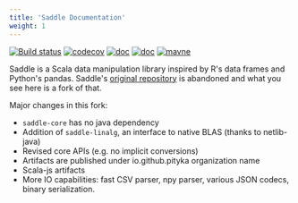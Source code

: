 ```yaml
---
title: 'Saddle Documentation'
weight: 1
---
```


[![Build status](https://github.com/pityka/saddle/workflows/CI/badge.svg)](https://github.com/pityka/saddle/actions)
[![codecov](https://codecov.io/gh/pityka/saddle/branch/master/graph/badge.svg)](https://codecov.io/gh/pityka/saddle)
[![doc](https://img.shields.io/badge/api-scaladoc-green)](https://pityka.github.io/saddle/api/org/saddle/Frame.html)
[![doc](https://img.shields.io/badge/docs-green)](https://pityka.github.io/saddle)
[![mavne](https://img.shields.io/maven-central/v/io.github.pityka/saddle-core_2.13.svg)](https://repo1.maven.org/maven2/io/github/pityka/saddle-core_2.13/)

Saddle is a Scala data manipulation library inspired by R's data frames and Python's pandas. 
Saddle's [original repository](https://github.com/saddle/saddle) is abandoned and what you see here 
is a fork of that. 

Major changes in this fork:

- `saddle-core` has no java dependency
- Addition of `saddle-linalg`, an interface to native BLAS (thanks to netlib-java)
- Revised core APIs (e.g. no implicit conversions)
- Artifacts are published under io.github.pityka organization name
- Scala-js artifacts
- More IO capabilities: fast CSV parser, npy parser, various JSON codecs, binary serialization.

